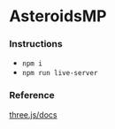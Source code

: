 # AsteroidsMP

### Instructions
* `npm i`
* `npm run live-server`

### Reference
[three.js/docs](https://threejs.org/docs/index.html#Manual/Introduction/Creating_a_scene)
